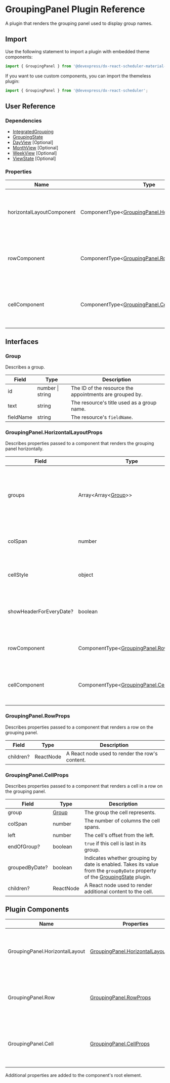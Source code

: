 # GroupingPanel Plugin Reference

A plugin that renders the grouping panel used to display group names.

## Import

Use the following statement to import a plugin with embedded theme components:

```js
import { GroupingPanel } from '@devexpress/dx-react-scheduler-material-ui';
```

If you want to use custom components, you can import the themeless plugin:

```js
import { GroupingPanel } from '@devexpress/dx-react-scheduler';
```

## User Reference

### Dependencies

- [IntegratedGrouping](integrated-grouping.md)
- [GroupingState](grouping-state.md)
- [DayView](day-view.md) [Optional]
- [MonthView](month-view.md) [Optional]
- [WeekView](week-view.md) [Optional]
- [ViewState](view-state.md) [Optional]

### Properties

Name | Type | Default | Description
-----|------|---------|------------
horizontalLayoutComponent | ComponentType&lt;[GroupingPanel.HorizontalLayoutProps](#groupingpanelhorizontallayoutprops)&gt; | | A component that renders the grouping panel horizontally.
rowComponent | ComponentType&lt;[GroupingPanel.RowProps](#groupingpanelrowprops)&gt; | | A component that renders a row on the grouping panel.
cellComponent | ComponentType&lt;[GroupingPanel.CellProps](#groupingpanelcellprops)&gt; | | A component that renders a cell in a row on the grouping panel.

## Interfaces

### Group

Describes a group.

Field | Type | Description
------|------|------------
id | number &#124; string | The ID of the resource the appointments are grouped by.
text | string | The resource's title used as a group name.
fieldName | string | The resource's `fieldName`.

### GroupingPanel.HorizontalLayoutProps

Describes properties passed to a component that renders the grouping panel horizontally.

Field | Type | Description
------|------|------------
groups | Array&lt;Array&lt;[Group](#group)&gt;&gt; | Specifies the final representation of Scheduler's groups and the order they will be rendered in.
colSpan | number | The layout's length measured in timetable cells.
cellStyle | object | The CSS styles of a cell on the grouping panel.
showHeaderForEveryDate? | boolean | Specifies whether to show group headings for every date or not.
rowComponent | ComponentType&lt;[GroupingPanel.RowProps](#groupingpanelrowprops)&gt; |  A component that renders a row on the grouping panel.
cellComponent | ComponentType&lt;[GroupingPanel.CellProps](#groupingpanelcellprops)&gt; | A component that renders a cell in a row on the grouping panel.

### GroupingPanel.RowProps

Describes properties passed to a component that renders a row on the grouping panel.

Field | Type | Description
------|------|------------
children? | ReactNode | A React node used to render the row's content.

### GroupingPanel.CellProps

Describes properties passed to a component that renders a cell in a row on the grouping panel.

Field | Type | Description
------|------|------------
group | [Group](#group) | The group the cell represents.
colSpan | number | The number of columns the cell spans.
left | number | The cell's offset from the left.
endOfGroup? | boolean | `true` if this cell is last in its group.
groupedByDate? | boolean | Indicates whether grouping by date is enabled. Takes its value from the `groupByDate` property of the [GroupingState](grouping-state.md) plugin.
children? | ReactNode | A React node used to render additional content to the cell.

## Plugin Components

Name | Properties | Description
-----|------------|------------
GroupingPanel.HorizontalLayout | [GroupingPanel.HorizontalLayoutProps](#groupingpanelhorizontallayoutprops) | A component that renders the grouping panel horizontally.
GroupingPanel.Row | [GroupingPanel.RowProps](#groupingpanelrowprops) | A component that renders a row on the grouping panel.
GroupingPanel.Cell | [GroupingPanel.CellProps](#groupingpanelcellprops) | A component that renders a cell in a row on the grouping panel.

Additional properties are added to the component's root element.

